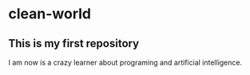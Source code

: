 # clean-world
## This is my first repository
I am now is a crazy learner about programing and artificial intelligence.
